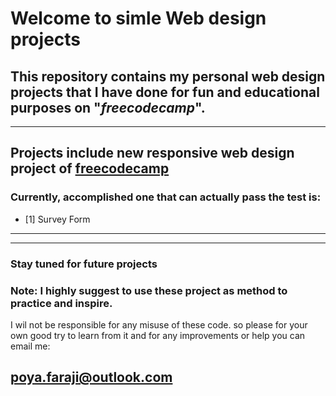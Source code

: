 # Welcome to simle Web design projects
## This repository contains my personal web design projects that I have done for fun and educational purposes on "*freecodecamp*". 
----

## Projects include new responsive web design project of [freecodecamp](https://www.freecodecamp.org/learn/2022/responsive-web-design/)

### Currently, accomplished one that can actually pass the test is:
- [1] Survey Form


---
---
### Stay tuned for future projects
### **Note:** I highly suggest to use these project as method to practice and inspire.
I wil not be responsible for any misuse of these code. so please for your own good try to learn from it and for any improvements  or help you can email me:

## poya.faraji@outlook.com